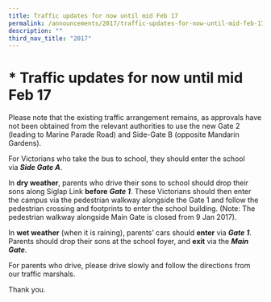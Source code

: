 ```yaml
---
title: Traffic updates for now until mid Feb 17
permalink: /announcements/2017/traffic-updates-for-now-until-mid-feb-17/
description: ""
third_nav_title: "2017"
---
```

# **\* Traffic updates for now until mid Feb 17**

Please note that the existing traffic arrangement remains, as approvals have not been obtained from the relevant authorities to use the new Gate 2 (leading to Marine Parade Road) and Side-Gate B (opposite Mandarin Gardens).

For Victorians who take the bus to school, they should enter the school via **_Side Gate A_**.

In **dry weather**, parents who drive their sons to school should drop their sons along Siglap Link **before** _**Gate 1**_. These Victorians should then enter the campus via the pedestrian walkway alongside the Gate 1 and follow the pedestrian crossing and footprints to enter the school building. (Note: The pedestrian walkway alongside Main Gate is closed from 9 Jan 2017).

In **wet weather** (when it is raining), parents’ cars should **enter** via **_Gate 1_**.  Parents should drop their sons at the school foyer, and **exit** via the **_Main Gate_**. 

For parents who drive, please drive slowly and follow the directions from our traffic marshals.  

Thank you.